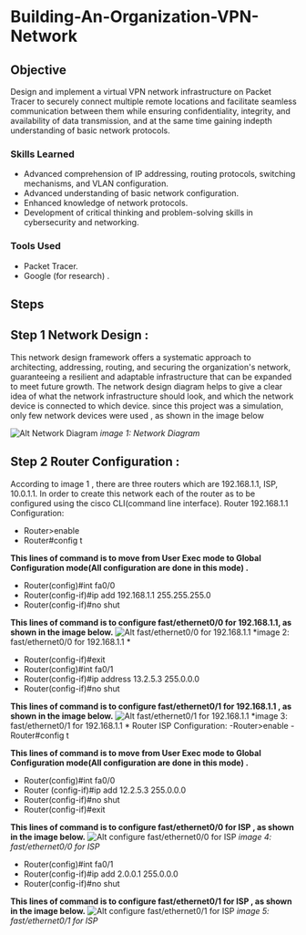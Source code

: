 # Building-An-Organization-VPN-Network
## Objective
Design and implement a virtual VPN network infrastructure on Packet Tracer to securely connect multiple remote locations and facilitate seamless communication between them while ensuring confidentiality, integrity, and availability of data transmission, and at the same time gaining indepth understanding of basic network protocols.
### Skills Learned
- Advanced comprehension of IP addressing, routing protocols, switching mechanisms, and VLAN configuration.
- Advanced understanding of basic network configuration. 
- Enhanced knowledge of network protocols. 
- Development of critical thinking and problem-solving skills in cybersecurity and networking.

### Tools Used
- Packet Tracer.
- Google (for research) .
## Steps
## Step 1 Network Design :
This network design framework offers a systematic approach to architecting, addressing, routing, and securing the organization's network, guaranteeing a resilient and adaptable infrastructure that can be expanded to meet future growth.
The network design diagram helps to give a clear idea of what the network infrastructure should look, and which the network device is connected to which device. since this project was a simulation, only few network devices were used , as shown in the image below

![Alt Network Diagram ](https://github.com/Adegbenga-111/Building-An-Organization-VPN-Network-/blob/main/to%20be%20used%20as%20the%20network%20diagram.png)
*image 1: Network Diagram*
## Step 2 Router Configuration :
According to image 1 , there are three routers which are 192.168.1.1, ISP, 10.0.1.1. In order to create this network each of the router as to be configured using the cisco CLI(command line interface).
Router 192.168.1.1 Configuration:
 - Router>enable
 - Router#config t

**This lines of command is to move from User Exec mode to Global Configuration mode(All configuration are done in this mode) .**

-  Router(config)#int fa0/0
-  Router(config-if)#ip add 192.168.1.1 255.255.255.0 
-  Router(config-if)#no shut

 **This lines of command is to configure fast/ethernet0/0 for 192.168.1.1, as shown in the image below.**
 ![Alt fast/ethernet0/0 for 192.168.1.1 ](https://github.com/Adegbenga-111/Building-An-Organization-VPN-Network-/blob/main/projecy/192.168.1.%204_27_2024%203_52_59%20PM.png)
*image 2: fast/ethernet0/0 for 192.168.1.1 *
-   Router(config-if)#exit
-   Router(config)#int fa0/1
-   Router(config-if)#ip address 13.2.5.3 255.0.0.0
-   Router(config-if)#no shut

  **This lines of command is to configure fast/ethernet0/1 for 192.168.1.1 , as shown in the image below.**
   ![Alt fast/ethernet0/1 for 192.168.1.1 ](https://github.com/Adegbenga-111/Building-An-Organization-VPN-Network-/blob/main/projecy/192.168.1.%204_27_2024%203_52_53%20PM.png)
*image 3: fast/ethernet0/1 for 192.168.1.1 *
Router ISP Configuration:
-Router>enable
-Router#config t

**This lines of command is to move from User Exec mode to Global Configuration mode(All configuration are done in this mode) .**

- Router(config)#int fa0/0
- Router (config-if)#ip add 12.2.5.3 255.0.0.0
- Router(config-if)#no shut
- Router(config-if)#exit

 **This lines of command is to configure fast/ethernet0/0 for ISP , as shown in the image below.**
![Alt configure fast/ethernet0/0 for ISP](https://github.com/Adegbenga-111/Building-An-Organization-VPN-Network-/blob/main/projecy/ISP%20(13.2.5.7)%20(12.2.5.3)%204_27_2024%203_53_22%20PM.png)
*image 4: fast/ethernet0/0 for ISP*
- Router(config)#int fa0/1
- Router(config-if)#ip add 2.0.0.1 255.0.0.0
- Router(config-if)#no shut

 **This lines of command is to configure fast/ethernet0/1 for ISP , as shown in the image below.**
 ![Alt  configure fast/ethernet0/1 for ISP ](https://github.com/Adegbenga-111/Building-An-Organization-VPN-Network-/blob/main/projecy/ISP%20(13.2.5.7)%20(12.2.5.3)%204_27_2024%203_53_29%20PM.png)
*image 5: fast/ethernet0/1 for ISP*
